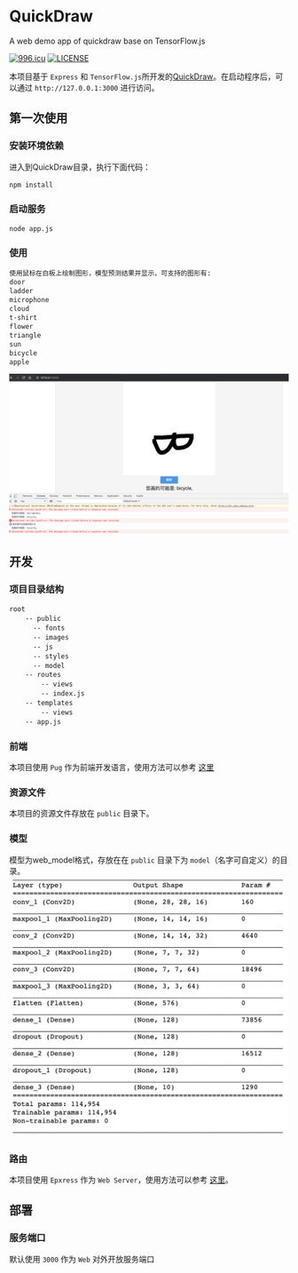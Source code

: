# QuickDraw
A web demo app of quickdraw base on TensorFlow.js

[![996.icu](https://img.shields.io/badge/link-996.icu-red.svg)](https://996.icu)
[![LICENSE](https://img.shields.io/badge/license-Anti%20996-blue.svg)](https://github.com/996icu/996.ICU/blob/master/LICENSE)

本项目基于 `Express` 和 `TensorFlow.js`所开发的[QuickDraw](https://quickdraw.withgoogle.com/data)。在启动程序后，可以通过 `http://127.0.0.1:3000` 进行访问。

## 第一次使用

### 安装环境依赖
  
  进入到QuickDraw目录，执行下面代码：
``` shell
npm install
```

### 启动服务

``` shell
node app.js
```
### 使用
	
	使用鼠标在白板上绘制图形，模型预测结果并显示，可支持的图形有:
	door
	ladder
	microphone
	cloud
	t-shirt
	flower
	triangle
	sun
	bicycle
	apple

![测试结果](https://github.com/Mic-JasonTang/QuickDraw/blob/master/public/images/sun.png?raw=true)
  
## 开发

### 项目目录结构

``` txt
root
    -- public
      -- fonts
      -- images
      -- js
      -- styles
      -- model
    -- routes
        -- views
        -- index.js
    -- templates
        -- views
    -- app.js
```

### 前端

本项目使用 `Pug` 作为前端开发语言，使用方法可以参考 [这里](https://pugjs.org/api/getting-started.html)

### 资源文件

本项目的资源文件存放在 `public` 目录下。

### 模型

模型为web_model格式，存放在在 `public` 目录下为 `model`（名字可自定义）的目录。
![模型结构](https://github.com/Mic-JasonTang/QuickDraw/blob/master/public/images/quick_draw_model.png?raw=true)

### 路由

本项目使用 `Epxress` 作为 `Web Server`，使用方法可以参考 [这里](http://expressjs.com/en/guide/routing.html)。

## 部署

### 服务端口

默认使用 `3000` 作为 `Web` 对外开放服务端口